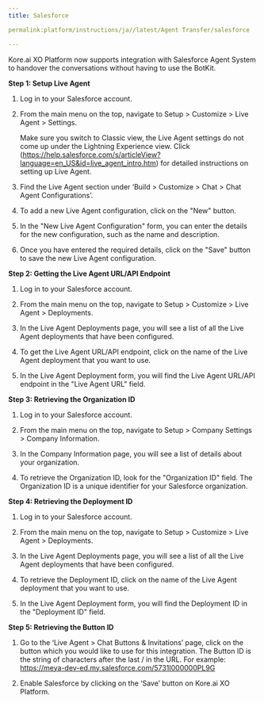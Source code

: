 ```yaml
---
title: Salesforce

permalink:platform/instructions/ja//latest/Agent Transfer/salesforce

---
```

Kore.ai XO Platform now supports integration with Salesforce Agent System to handover the conversations without having to use the BotKit.

<container>

**Step 1: Setup Live Agent**

1. Log in to your Salesforce account.
 
2. From the main menu on the top, navigate to Setup > Customize > Live Agent > Settings. 
 
   Make sure you switch to Classic view, the Live Agent settings do not come up under the Lightning Experience view. Click (https://help.salesforce.com/s/articleView?language=en_US&id=live_agent_intro.htm) for detailed instructions on setting up Live Agent.
 
3. Find the Live Agent section under ‘Build > Customize > Chat > Chat Agent Configurations’.
 
4. To add a new Live Agent configuration, click on the "New" button.
 
5. In the "New Live Agent Configuration" form, you can enter the details for the new configuration, such as the name and description.

6. Once you have entered the required details, click on the "Save" button to save the new Live Agent configuration.

</container>

<container>

**Step 2: Getting the Live Agent URL/API Endpoint**

1. Log in to your Salesforce account.
 
2. From the main menu on the top, navigate to Setup > Customize > Live Agent > Deployments.
 
3. In the Live Agent Deployments page, you will see a list of all the Live Agent deployments that have been configured.
 
4. To get the Live Agent URL/API endpoint, click on the name of the Live Agent deployment that you want to use.
 
5. In the Live Agent Deployment form, you will find the Live Agent URL/API endpoint in the "Live Agent URL" field.

</container>

<container>
 
**Step 3: Retrieving the Organization ID**
 
1. Log in to your Salesforce account.
 
2. From the main menu on the top, navigate to Setup > Company Settings > Company Information.
 
3. In the Company Information page, you will see a list of details about your organization.
 
4. To retrieve the Organization ID, look for the "Organization ID" field. The Organization ID is a unique identifier for your Salesforce organization.

</container>

<container>
 
**Step 4: Retrieving the Deployment ID**
 
1. Log in to your Salesforce account.
 
2. From the main menu on the top, navigate to Setup > Customize > Live Agent > Deployments.
 
3. In the Live Agent Deployments page, you will see a list of all the Live Agent deployments that have been configured.
 
4. To retrieve the Deployment ID, click on the name of the Live Agent deployment that you want to use.
 
5. In the Live Agent Deployment form, you will find the Deployment ID in the "Deployment ID" field.


</container>

<container>
 
**Step 5: Retrieving the Button ID**
 
1. Go to the ‘Live Agent > Chat Buttons & Invitations’ page, click on the button which you would like to use for this integration. The Button ID is the string of     characters after the last / in the URL. 
 For example: https://meya-dev-ed.my.salesforce.com/5731I000000PL9G

2. Enable Salesforce by clicking on the ‘Save’ button on Kore.ai XO Platform.

</container>



